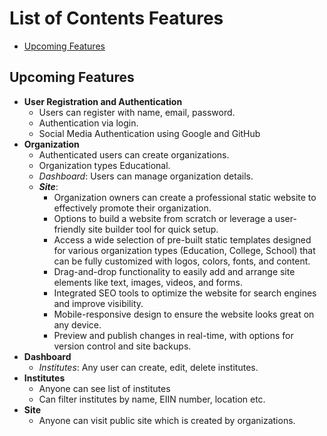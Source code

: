 # List of Contents Features

- [Upcoming Features](#upcoming-features)
  <!-- - [Features by Version](#features-by-version) -->
    <!-- - [v0.1.0 (Upcoming Releases)](#v010) -->

## Upcoming Features

- **User Registration and Authentication**
  - Users can register with name, email, password.
  - Authentication via login.
  - Social Media Authentication using Google and GitHub
- **Organization**
  - Authenticated users can create organizations.
  - Organization types Educational.
  - _Dashboard_: Users can manage organization details.
  - **_Site_**:
    - Organization owners can create a professional static website to effectively promote their organization.
    - Options to build a website from scratch or leverage a user-friendly site builder tool for quick setup.
    - Access a wide selection of pre-built static templates designed for various organization types (Education, College, School) that can be fully customized with logos, colors, fonts, and content.
    - Drag-and-drop functionality to easily add and arrange site elements like text, images, videos, and forms.
    - Integrated SEO tools to optimize the website for search engines and improve visibility.
    - Mobile-responsive design to ensure the website looks great on any device.
    - Preview and publish changes in real-time, with options for version control and site backups.
- **Dashboard**
  - _Institutes_: Any user can create, edit, delete institutes.
- **Institutes**
  - Anyone can see list of institutes
  - Can filter institutes by name, EIIN number, location etc.
- **Site**
  - Anyone can visit public site which is created by organizations.

<!-- ## Features by Version

### v1.0.0

_Released: Upcoming Releases_

- **User Registration and Authentication**
  - Users can register with name, email, password, and gender.
  - Authentication via login.
- **Organization Management**
  - Authenticated users can create organizations.
  - Organization types include: Education, College, School.
- **Organization Dashboard**
  - Users can manage organization details. -->

